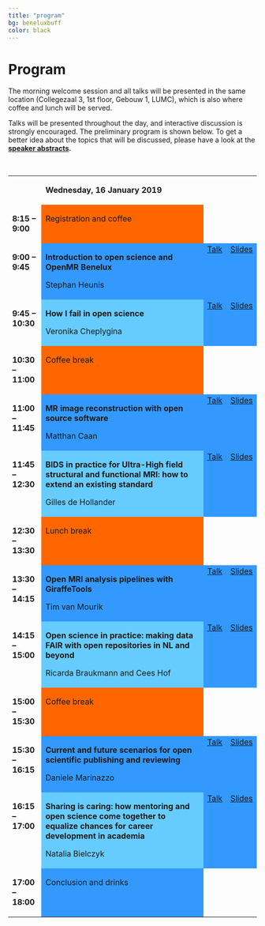 ```yaml
---
title: "program"
bg: beneluxbuff
color: black
---
```


# Program

The morning welcome session and all talks will be presented in the same location (Collegezaal 3, 1st floor, Gebouw 1, LUMC), which is also where coffee and lunch will be served. 

Talks will be presented throughout the day, and interactive discussion is strongly encouraged. The preliminary program is shown below. To get a better idea about the topics that will be discussed, please have a look at the <strong><a href="#speakers">speaker abstracts</a><strong>.

<p>&nbsp;</p>
<table width="100%" cellspacing="0" cellpadding="2">
<tbody>

<tr valign="top">
<td width="14%">
<p>&nbsp;</p>
</td>
<td width="86%">
<p><strong>Wednesday, 16 January 2019</strong></p>
</td>
</tr>

<tr valign="top">
<td width="14%">
<p><strong>8:15 &ndash; 9:00</strong></p>
</td>
<td style="background: #ff6600;" bgcolor="#ff6600" width="86%">
<p>Registration and coffee</p>
</td>
</tr>

<tr valign="top">
<td width="14%">
<p><strong>9:00 &ndash; 9:45</strong></p>
</td>
<td style="background: #3399ff;" bgcolor="#3399ff" width="66%">
<p><strong>Introduction to open science and OpenMR Benelux</strong></p>
<p>Stephan Heunis</p>
</td>
<td style="background: #3399ff;" bgcolor="#3399ff" width="10%">
<a href="https://weblectures.leidenuniv.nl/Mediasite/Play/ce9622b04be54d45809270964b22a6e41d" target="_blank">Talk</a>
</td>
<td style="background: #3399ff;" bgcolor="#3399ff" width="10%">
<a href="https://osf.io/4eqfb/" target="_blank">Slides</a>
</td>
</tr>

<tr valign="top">
<td width="14%">
<p><strong>9:45 &ndash; 10:30</strong></p>
</td>
<td style="background: #66ccff;" bgcolor="#66ccff" width="66%">
<p><strong>How I fail in open science</strong></p>
<p>Veronika Cheplygina</p>
</td>
<td style="background: #3399ff;" bgcolor="#3399ff" width="10%">
<a href="https://weblectures.leidenuniv.nl/Mediasite/Play/ce9622b04be54d45809270964b22a6e41d" target="_blank">Talk</a>
</td>
<td style="background: #3399ff;" bgcolor="#3399ff" width="10%">
<a href="https://osf.io/4eqfb/" target="_blank">Slides</a>
</td>
</tr>

<tr valign="top">
<td width="14%">
<p><strong>10:30 &ndash; 11:00</strong></p>
</td>
<td style="background: #ff6600;" bgcolor="#ff6600" width="86%">
<p>Coffee break</p>
</td>
</tr>

<tr valign="top">
<td width="14%">
<p><strong>11:00 &ndash; 11:45</strong></p>
</td>
<td style="background: #3399ff;" bgcolor="#3399ff" width="66%">
<p><strong>MR image reconstruction with open source software</strong></p>
<p>Matthan Caan</p>
</td>
<td style="background: #3399ff;" bgcolor="#3399ff" width="10%">
<a href="https://weblectures.leidenuniv.nl/Mediasite/Play/ce9622b04be54d45809270964b22a6e41d" target="_blank">Talk</a>
</td>
<td style="background: #3399ff;" bgcolor="#3399ff" width="10%">
<a href="https://osf.io/4eqfb/" target="_blank">Slides</a>
</td>
</tr>

<tr valign="top">
<td width="14%">
<p><strong>11:45 &ndash; 12:30</strong></p>
</td>
<td style="background: #66ccff;" bgcolor="#66ccff" width="66%">
<p><strong>BIDS in practice for Ultra-High field structural and functional MRI: how to extend an existing standard</strong></p>
<p>Gilles de Hollander</p>
</td>
<td style="background: #3399ff;" bgcolor="#3399ff" width="10%">
<a href="https://weblectures.leidenuniv.nl/Mediasite/Play/ce9622b04be54d45809270964b22a6e41d" target="_blank">Talk</a>
</td>
<td style="background: #3399ff;" bgcolor="#3399ff" width="10%">
<a href="https://osf.io/4eqfb/" target="_blank">Slides</a>
</td>
</tr>

<tr valign="top">
<td width="14%">
<p><strong>12:30 &ndash; 13:30</strong></p>
</td>
<td style="background: #ff6600;" bgcolor="#ff6600" width="86%">
<p>Lunch break</p>
</td>
</tr>

<tr valign="top">
<td width="14%">
<p><strong>13:30 &ndash; 14:15</strong></p>
</td>
<td style="background: #3399ff;" bgcolor="#3399ff" width="66%">
<p><strong>Open MRI analysis pipelines with GiraffeTools</strong></p>
<p>Tim van Mourik</p>
</td>
<td style="background: #3399ff;" bgcolor="#3399ff" width="10%">
<a href="https://weblectures.leidenuniv.nl/Mediasite/Play/ce9622b04be54d45809270964b22a6e41d" target="_blank">Talk</a>
</td>
<td style="background: #3399ff;" bgcolor="#3399ff" width="10%">
<a href="https://osf.io/4eqfb/" target="_blank">Slides</a>
</td>
</tr>

<tr valign="top">
<td width="14%">
<p><strong>14:15 &ndash; 15:00</strong></p>
</td>
<td style="background: #66ccff;" bgcolor="#66ccff" width="66%">
<p><strong>Open science in practice: making data FAIR with open repositories in NL and beyond</strong></p>
<p>Ricarda Braukmann and Cees Hof</p>
</td>
<td style="background: #3399ff;" bgcolor="#3399ff" width="10%">
<a href="https://weblectures.leidenuniv.nl/Mediasite/Play/ce9622b04be54d45809270964b22a6e41d" target="_blank">Talk</a>
</td>
<td style="background: #3399ff;" bgcolor="#3399ff" width="10%">
<a href="https://osf.io/4eqfb/" target="_blank">Slides</a>
</td>
</tr>

<tr valign="top">
<td width="14%">
<p><strong>15:00 &ndash; 15:30</strong></p>
</td>
<td style="background: #ff6600;" bgcolor="#ff6600" width="86%">
<p>Coffee break</p>
</td>
</tr>

<tr valign="top">
<td width="14%">
<p><strong>15:30 &ndash; 16:15</strong></p>
</td>
<td style="background: #3399ff;" bgcolor="#3399ff" width="66%">
<p><strong>Current and future scenarios for open scientific publishing and reviewing</strong></p>
<p>Daniele Marinazzo</p>
</td>
<td style="background: #3399ff;" bgcolor="#3399ff" width="10%">
<a href="https://weblectures.leidenuniv.nl/Mediasite/Play/ce9622b04be54d45809270964b22a6e41d" target="_blank">Talk</a>
</td>
<td style="background: #3399ff;" bgcolor="#3399ff" width="10%">
<a href="https://osf.io/4eqfb/" target="_blank">Slides</a>
</td>
</tr>

<tr valign="top">
<td width="14%">
<p><strong>16:15 &ndash; 17:00</strong></p>
</td>
<td style="background: #66ccff;" bgcolor="#66ccff" width="66%">
<p><strong>Sharing is caring: how mentoring and open science come together to equalize chances for career development in academia</strong></p>
<p>Natalia Bielczyk</p>
</td>
<td style="background: #3399ff;" bgcolor="#3399ff" width="10%">
<a href="https://weblectures.leidenuniv.nl/Mediasite/Play/ce9622b04be54d45809270964b22a6e41d" target="_blank">Talk</a>
</td>
<td style="background: #3399ff;" bgcolor="#3399ff" width="10%">
<a href="https://osf.io/4eqfb/" target="_blank">Slides</a>
</td>
</tr>

<tr valign="top">
<td width="14%">
<p><strong>17:00 &ndash; 18:00</strong></p>
</td>
<td style="background: #3399ff;" bgcolor="#3399ff" width="86%">
<p>Conclusion and drinks</p>
</td>
</tr>

</tbody>
</table>